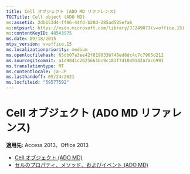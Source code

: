 ```yaml
---
title: Cell オブジェクト (ADO MD リファレンス)
TOCTitle: Cell object (ADO MD)
ms:assetid: 2db153d4-ff06-44fd-b20d-285ad505efa6
ms:mtpsurl: https://msdn.microsoft.com/library/JJ249073(v=office.15)
ms:contentKeyID: 48543975
ms.date: 09/18/2015
mtps_version: v=office.15
ms.localizationpriority: medium
ms.openlocfilehash: 65db07a3ee42f819033b748ed8dc4c7c7965d212
ms.sourcegitcommit: a1d9041c20256616c9c183f7d1049142a7ac6991
ms.translationtype: MT
ms.contentlocale: ja-JP
ms.lasthandoff: 09/24/2021
ms.locfileid: "59577592"
---
```

# <a name="cell-object-ado-md-reference"></a>Cell オブジェクト (ADO MD リファレンス)

**適用先:** Access 2013、Office 2013

- [Cell オブジェクト (ADO MD)](cell-object-ado-md.md)
- [セルのプロパティ、メソッド、およびイベント (ADO MD)](cell-properties-methods-and-events-ado-md.md)


